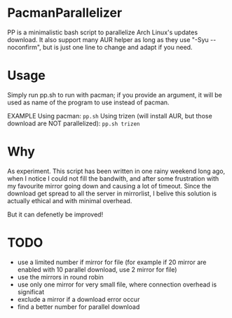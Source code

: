 # PacmanParallelizer
PP is a minimalistic bash script to parallelize Arch Linux's updates download.
It also support many AUR helper as long as they use "-Syu --noconfirm", but is just one line to change and adapt if you need.

# Usage
Simply run pp.sh to run with pacman; if you provide an argument, it will be used as name of the program to use instead of pacman. 
  
EXAMPLE 
Using pacman: 
```pp.sh```
Using trizen (will install AUR, but those download are NOT parallelized):
```pp.sh trizen```


# Why
As experiment. This script has been written in one rainy weekend long ago, when I notice I could not fill the bandwith, and after some frustration with my favourite mirror going down and causing a lot of timeout.
Since the download get spread to all the server in mirrorlist, I belive this solution is actually ethical and with minimal overhead.

But it can defenetly be improved!

# TODO
* use a limited number if mirror for file (for example if 20 mirror are enabled with 10 parallel download, use 2 mirror for file)
* use the mirrors in round robin
* use only one mirror for very small file, where connection overhead is significat
* exclude a mirror if a download error occur
* find a better number for parallel download
